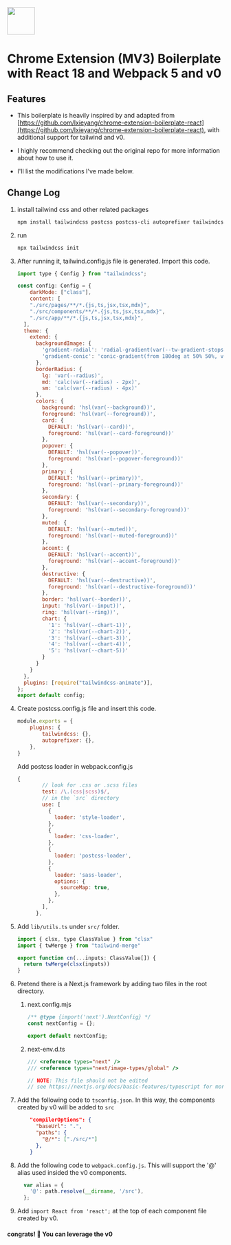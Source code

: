 <img src="src/assets/img/icon-128.png" width="64"/>

# Chrome Extension (MV3) Boilerplate with React 18 and Webpack 5 and v0

## Features

- This boilerplate is heavily inspired by and adapted from [https://github.com/lxieyang/chrome-extension-boilerplate-react](https://github.com/lxieyang/chrome-extension-boilerplate-react), with additional support for tailwind and v0.

- I highly recommend checking out the original repo for more information about how to use it.
- I'll list the modifications I've made below.

## Change Log
1. install tailwind css and other related packages
    ``` bash
    npm install tailwindcss postcss postcss-cli autoprefixer tailwindcss-animate tailwind-merge class-variance-authority @radix-ui/react-slot postcss-loader --save-dev
    ```
2.  run 
    ``` bash
    npx tailwindcss init
    ```
3. After running it, tailwind.config.js file is generated. Import this code.
    ``` javascript
    import type { Config } from "tailwindcss";

    const config: Config = {
        darkMode: ["class"],
        content: [
        "./src/pages/**/*.{js,ts,jsx,tsx,mdx}",
        "./src/components/**/*.{js,ts,jsx,tsx,mdx}",
        "./src/app/**/*.{js,ts,jsx,tsx,mdx}",
      ],
      theme: {
        extend: {
          backgroundImage: {
            'gradient-radial': 'radial-gradient(var(--tw-gradient-stops))',
            'gradient-conic': 'conic-gradient(from 180deg at 50% 50%, var(--tw-gradient-stops))'
          },
          borderRadius: {
            lg: 'var(--radius)',
            md: 'calc(var(--radius) - 2px)',
            sm: 'calc(var(--radius) - 4px)'
          },
          colors: {
            background: 'hsl(var(--background))',
            foreground: 'hsl(var(--foreground))',
            card: {
              DEFAULT: 'hsl(var(--card))',
              foreground: 'hsl(var(--card-foreground))'
            },
            popover: {
              DEFAULT: 'hsl(var(--popover))',
              foreground: 'hsl(var(--popover-foreground))'
            },
            primary: {
              DEFAULT: 'hsl(var(--primary))',
              foreground: 'hsl(var(--primary-foreground))'
            },
            secondary: {
              DEFAULT: 'hsl(var(--secondary))',
              foreground: 'hsl(var(--secondary-foreground))'
            },
            muted: {
              DEFAULT: 'hsl(var(--muted))',
              foreground: 'hsl(var(--muted-foreground))'
            },
            accent: {
              DEFAULT: 'hsl(var(--accent))',
              foreground: 'hsl(var(--accent-foreground))'
            },
            destructive: {
              DEFAULT: 'hsl(var(--destructive))',
              foreground: 'hsl(var(--destructive-foreground))'
            },
            border: 'hsl(var(--border))',
            input: 'hsl(var(--input))',
            ring: 'hsl(var(--ring))',
            chart: {
              '1': 'hsl(var(--chart-1))',
              '2': 'hsl(var(--chart-2))',
              '3': 'hsl(var(--chart-3))',
              '4': 'hsl(var(--chart-4))',
              '5': 'hsl(var(--chart-5))'
            }
          }
        }
      },
      plugins: [require("tailwindcss-animate")],
    };
    export default config;
    ```
4. Create postcss.config.js file and insert this code.
    ``` javascript
    module.exports = {
        plugins: {
            tailwindcss: {},
            autoprefixer: {},
        },
    }
    ```
    Add postcss loader in webpack.config.js
    ``` javascript
    {
            // look for .css or .scss files
            test: /\.(css|scss)$/,
            // in the `src` directory
            use: [
              {
                loader: 'style-loader',
              },
              {
                loader: 'css-loader',
              },
              {
                loader: 'postcss-loader',
              },
              {
                loader: 'sass-loader',
                options: {
                  sourceMap: true,
                },
              },
            ],
          },
    ```
5. Add `lib/utils.ts` under `src/` folder.
    ``` javascript
    import { clsx, type ClassValue } from "clsx"
    import { twMerge } from "tailwind-merge"

    export function cn(...inputs: ClassValue[]) {
      return twMerge(clsx(inputs))
    }
    ```

6. Pretend there is a Next.js framework by adding two files in the root directory.
    1. next.config.mjs
       ``` javascript
       /** @type {import('next').NextConfig} */
       const nextConfig = {};

       export default nextConfig;
       ```

    2. next-env.d.ts
       ``` javascript
       /// <reference types="next" />
       /// <reference types="next/image-types/global" />

       // NOTE: This file should not be edited
       // see https://nextjs.org/docs/basic-features/typescript for more information.
       ```
7. Add the following code to `tsconfig.json`. In this way, the components created by v0 will be added to `src`
    ``` json
        "compilerOptions": {
          "baseUrl": ".",
          "paths": {
            "@/*": ["./src/*"]
          },
        }
    ```
8. Add the following code to `webpack.config.js`. This will support the '@' alias used insided the v0 components.
    ``` javascript
      var alias = {
        '@': path.resolve(__dirname, '/src'),
      };
    ```
9.  Add `import React from 'react';` at the top of each component file created by v0.



#### congrats! 🎉 You can leverage the v0